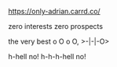 https://only-adrian.carrd.co/

zero interests
zero prospects

the very best
o O o O, >-|-|-O>

h-hell no! h-h-h-hell no!
